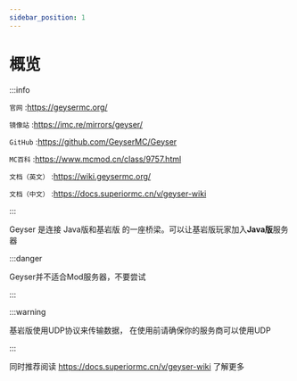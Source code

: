 ```yaml
---
sidebar_position: 1
---
```


# 概览

:::info

`官网` :https://geysermc.org/

`镜像站` :https://imc.re/mirrors/geyser/

`GitHub` :https://github.com/GeyserMC/Geyser

`MC百科` :https://www.mcmod.cn/class/9757.html

`文档（英文）` :https://wiki.geysermc.org/

`文档（中文）` :https://docs.superiormc.cn/v/geyser-wiki

:::

Geyser 是连接 Java版和基岩版 的一座桥梁。可以让基岩版玩家加入**Java版**服务器

:::danger

Geyser并不适合Mod服务器，不要尝试

:::

:::warning

基岩版使用UDP协议来传输数据， 在使用前请确保你的服务商可以使用UDP

:::

同时推荐阅读 https://docs.superiormc.cn/v/geyser-wiki 了解更多
